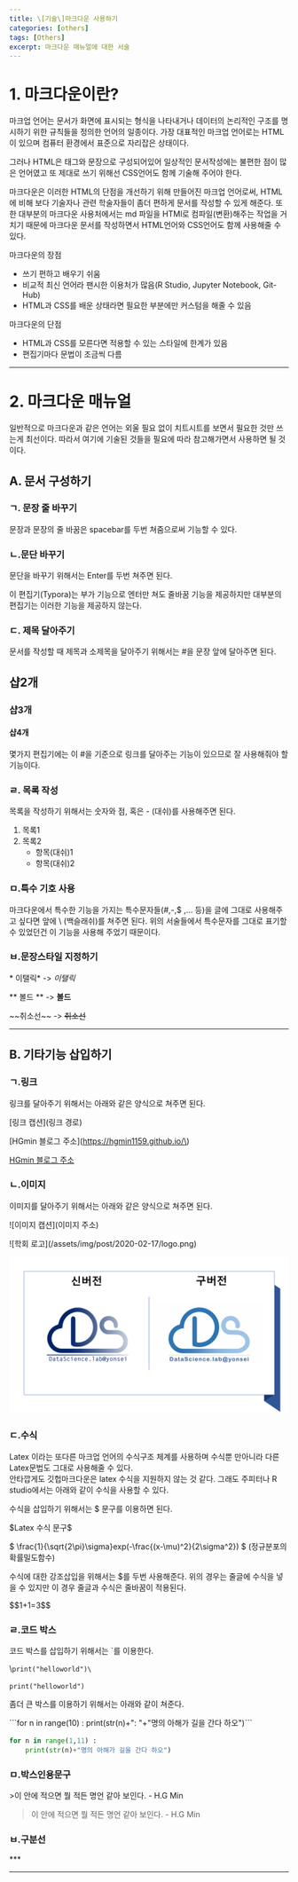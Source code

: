 ```yaml
---
title: \[기술\]마크다운 사용하기
categories: [others]
tags: [Others]
excerpt: 마크다운 매뉴얼에 대한 서술
---
```


# 1. 마크다운이란?

 마크업 언어는 문서가 화면에 표시되는 형식을 나타내거나 데이터의 논리적인 구조를 명시하기 위한 규칙들을 정의한 언어의 일종이다.   가장 대표적인 마크업 언어로는 HTML이 있으며 컴퓨터 환경에서 표준으로 자리잡은 상태이다.  

그러나 HTML은 태그와 문장으로 구성되어있어 일상적인 문서작성에는 불편한 점이 많은 언어였고 또 제대로 쓰기 위해선 CSS언어도 함께 기술해 주어야 한다.

마크다운은 이러한 HTML의 단점을 개선하기 위해 만들어진 마크업 언어로써, HTML에 비해 보다 기술자나 관련 학술자들이 좀더 편하게 문서를 작성할 수 있게 해준다. 또한 대부분의 마크다운 사용처에서는 md 파일을 HTMl로 컴파일(변환)해주는 작업을 거치기 때문에 마크다운 문서를 작성하면서 HTML언어와 CSS언어도 함께 사용해줄 수 있다. 

마크다운의 장점

- 쓰기 편하고 배우기 쉬움
- 비교적 최신 언어라 팬시한 이용처가 많음(R Studio, Jupyter Notebook, Git-Hub)
- HTML과 CSS를 배운 상태라면 필요한 부분에만 커스텀을 해줄 수 있음

마크다운의 단점

- HTML과 CSS를 모른다면 적용할 수 있는 스타일에 한계가 있음
- 편집기마다 문법이 조금씩 다름

***

# 2. 마크다운 매뉴얼

일반적으로 마크다운과 같은 언어는 외울 필요 없이 치트시트를 보면서 필요한 것만 쓰는게 최선이다.  따라서 여기에 기술된 것들을 필요에 따라 참고해가면서 사용하면 될 것이다. 

## A. 문서 구성하기

### ㄱ. 문장 줄 바꾸기

문장과 문장의 줄 바꿈은 spacebar를 두번 쳐줌으로써 기능할 수 있다. 

### ㄴ.문단 바꾸기

문단을 바꾸기 위해서는 Enter를 두번 쳐주면 된다.

이 편집기(Typora)는 부가 기능으로  엔터만 쳐도 줄바꿈 기능을 제공하지만 대부분의 편집기는 이러한 기능을 제공하지 않는다. 

### ㄷ. 제목 달아주기

문서를 작성할 때 제목과 소제목을 달아주기 위해서는 \#을 문장 앞에 달아주면 된다.

## 샵2개

### 샵3개

#### 샵4개

몇가지 편집기에는 이 \#을 기준으로 링크를 달아주는 기능이 있으므로 잘 사용해줘야 할 기능이다. 

### ㄹ. 목록 작성

목록을 작성하기 위해서는 숫자와 점, 혹은 \- (대쉬)를 사용해주면 된다. 

1. 목록1
2. 목록2
   - 항목(대쉬)1
   - 항목(대쉬)2

### ㅁ.특수 기호 사용

마크다운에서 특수한 기능을 가지는 특수문자들(\#,\-,\$ ,... 등)을 글에 그대로 사용해주고 싶다면 앞에 \\ (백슬래쉬)를 쳐주면 된다. 위의 서술들에서 특수문자를 그대로 표기할 수 있었던건 이 기능을 사용해 주었기 때문이다.  

### ㅂ.문장스타일 지정하기

\* 이탤릭\*               ->           *이탤릭* 

\** 볼드 \**               ->          **볼드**

\~\~취소선\~\~           ->        ~~취소선~~ 

***



## B. 기타기능 삽입하기



### ㄱ.**링크** 

링크를 달아주기 위해서는 아래와 같은 양식으로 쳐주면 된다.

\[링크 캡션]\(링크 경로\)

\[HGmin 블로그 주소\]\(https://hgmin1159.github.io/\)

[HGmin 블로그 주소](https://hgmin1159.github.io/)



### ㄴ.**이미지** 

이미지를 달아주기 위해서는 아래와 같은 양식으로 쳐주면 된다.

\!\[이미지 캡션\]\(이미지 주소\)

\!\[학회 로고\]\(/assets/img/post/2020-02-17/logo.png\)

![학회 로고](/assets/img/post/2020-02-17/logo.png)



### ㄷ.수식

Latex 이라는 또다른 마크업 언어의 수식구조 체계를 사용하며 수식뿐 만아니라 다른 Latex문법도 그대로 사용해줄 수 있다.  
안타깝게도 깃헙마크다운은 latex 수식을 지원하지 않는 것 같다. 그래도 주피터나 R studio에서는 아래와 같이 수식을 사용할 수 있다. 

수식을 삽입하기 위해서는 \$ 문구를 이용하면 된다.

\$Latex 수식 문구\$


\$ \frac{1}{\sqrt{2\pi}\sigma}exp(-\frac{(x-\mu)^2}{2\sigma^2}) \$
(정규분포의 확률밀도함수)

수식에 대한 강조삽입을 위해서는 \$를 두번 사용해준다. 위의 경우는 줄글에 수식을 넣을 수 있지만 이 경우 줄글과 수식은 줄바꿈이 적용된다. 

\$\$1+1=3\$\$




### ㄹ.코드 박스

코드 박스를 삽입하기 위해서는 \`를 이용한다. 

\\`print("helloworld")\`

`print("helloworld")`



좀더 큰 박스를 이용하기 위해서는 아래와 같이 쳐준다. 

\`\`\`for n in range(10) : 
	print(str(n)+": "+"명의 아해가 길을 간다 하오")\`\`\`

``````python
for n in range(1,11) : 
	print(str(n)+"명의 아해가 길을 간다 하오")
``````



### ㅁ.박스인용문구

\>이 안에 적으면 뭘 적든 명언 같아 보인다. - H.G Min

> 이 안에 적으면 뭘 적든 명언 같아 보인다. - H.G Min



### ㅂ.구분선 

\*\*\*

***

